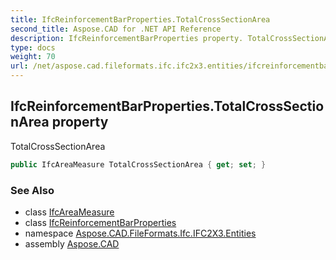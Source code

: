 ```yaml
---
title: IfcReinforcementBarProperties.TotalCrossSectionArea
second_title: Aspose.CAD for .NET API Reference
description: IfcReinforcementBarProperties property. TotalCrossSectionArea
type: docs
weight: 70
url: /net/aspose.cad.fileformats.ifc.ifc2x3.entities/ifcreinforcementbarproperties/totalcrosssectionarea/
---
```

## IfcReinforcementBarProperties.TotalCrossSectionArea property

TotalCrossSectionArea

```csharp
public IfcAreaMeasure TotalCrossSectionArea { get; set; }
```

### See Also

* class [IfcAreaMeasure](../../../aspose.cad.fileformats.ifc.ifc2x3.types/ifcareameasure/)
* class [IfcReinforcementBarProperties](../)
* namespace [Aspose.CAD.FileFormats.Ifc.IFC2X3.Entities](../../ifcreinforcementbarproperties/)
* assembly [Aspose.CAD](../../../)


